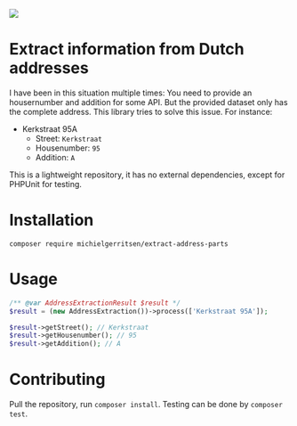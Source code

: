![](https://github.com/michielgerritsen/extract-address-parts/workflows/Test/badge.svg)

# Extract information from Dutch addresses

I have been in this situation multiple times: You need to provide an housernumber and addition for some API. But the provided dataset only has the complete address. This library tries to solve this issue. For instance:

- Kerkstraat 95A
  - Street: `Kerkstraat`
  - Housenumber: `95`
  - Addition: `A`
  
This is a lightweight repository, it has no external dependencies, except for PHPUnit for testing.
  
# Installation

`composer require michielgerritsen/extract-address-parts`

# Usage

```php
/** @var AddressExtractionResult $result */
$result = (new AddressExtraction())->process(['Kerkstraat 95A']);

$result->getStreet(); // Kerkstraat
$result->getHousenumber(); // 95
$result->getAddition(); // A
```

# Contributing

Pull the repository, run `composer install`. Testing can be done by `composer test`.